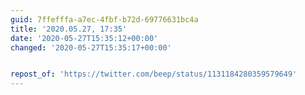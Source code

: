 ```yaml
---
guid: 7ffefffa-a7ec-4fbf-b72d-69776631bc4a
title: '2020.05.27, 17:35'
date: '2020-05-27T15:35:12+00:00'
changed: '2020-05-27T15:35:17+00:00'


repost_of: 'https://twitter.com/beep/status/1131184280359579649'
---
```


